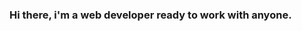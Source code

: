 ### Hi there, i'm a web developer ready to work with anyone.

<!--
**Xkibett/xkibett** is a ✨ _special_ ✨ repository because its `README.md` (this file) appears on your GitHub profile.

- 🔭 I’m currently working on ...Web development🧑‍💻demy
- 🤔 I’m looking for help with ...Anyone👌
- 💬 Ask me about ...Graphic design,computer packages and data programming
- 📫 How to reach me: ... emanuelkibet27@gmail.com 
- 😄 Pronouns: ...
- ⚡ Fun fact: ...Secret admirer😊

